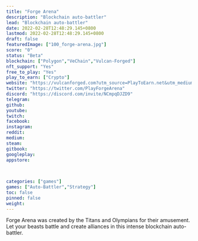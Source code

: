 ```yaml
---
title: "Forge Arena"
description: "Blockchain auto-battler"
lead: "Blockchain auto-battler"
date: 2022-02-28T12:48:29.145+0800
lastmod: 2022-02-28T12:48:29.145+0800
draft: false
featuredImage: ["100_forge-arena.jpg"]
score: "0"
status: "Beta"
blockchain: ["Polygon","VeChain","Vulcan-Forged"]
nft_support: "Yes"
free_to_play: "Yes"
play_to_earn: ["Crypto"]
website: "https://vulcanforged.com?utm_source=PlayToEarn.net&utm_medium=organic&utm_campaign=gamepage"
twitter: "https://twitter.com/PlayForgeArena"
discord: "https://discord.com/invite/NCmpqDJZD9"
telegram: 
github: 
youtube: 
twitch: 
facebook: 
instagram: 
reddit: 
medium: 
steam: 
gitbook: 
googleplay: 
appstore: 

  
    
categories: ["games"]
games: ["Auto-Battler","Strategy"]
toc: false
pinned: false
weight: 
---
```

Forge Arena was created by the Titans and Olympians for their amusement. Let your beasts battle and create alliances in this intense blockchain auto-battler.